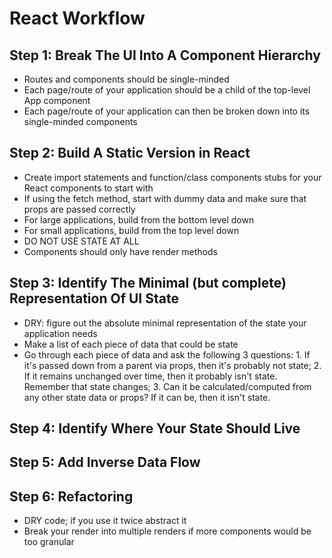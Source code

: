# React Workflow

## Step 1: Break The UI Into A Component Hierarchy

- Routes and components should be single-minded
- Each page/route of your application should be a child of the top-level App component
- Each page/route of your application can then be broken down into its single-minded components

## Step 2: Build A Static Version in React

- Create import statements and function/class components stubs for your React components to start with
- If using the fetch method, start with dummy data and make sure that props are passed correctly
- For large applications, build from the bottom level down
- For small applications, build from the top level down
- DO NOT USE STATE AT ALL
- Components should only have render methods

## Step 3: Identify The Minimal (but complete) Representation Of UI State

- DRY: figure out the absolute minimal representation of the state your application needs
- Make a list of each piece of data that could be state
- Go through each piece of data and ask the following 3 questions: 1. If it's passed down from a parent via props, then it's probably not state; 2. If it remains unchanged over time, then it probably isn't state. Remember that state changes; 3. Can it be calculated/computed from any other state data or props? If it can be, then it isn't state.

## Step 4: Identify Where Your State Should Live

## Step 5: Add Inverse Data Flow

## Step 6: Refactoring

- DRY code; if you use it twice abstract it
- Break your render into multiple renders if more components would be too granular
